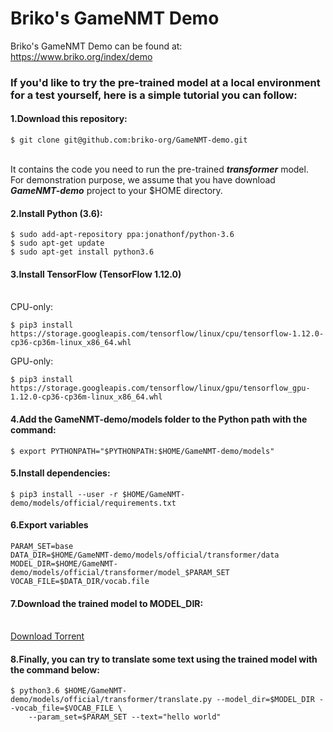 # Briko's GameNMT Demo
Briko's GameNMT Demo can be found at: https://www.briko.org/index/demo

### If you'd like to try the pre-trained model at a local environment for a test yourself, here is a simple tutorial you can follow:

#### 1.Download this repository:
```
$ git clone git@github.com:briko-org/GameNMT-demo.git
```
\
It contains the code you need to run the pre-trained ***transformer*** model.
\
For demonstration purpose, we assume that you have download ***GameNMT-demo*** project to your $HOME directory.

#### 2.Install Python (3.6):
```
$ sudo add-apt-repository ppa:jonathonf/python-3.6
$ sudo apt-get update
$ sudo apt-get install python3.6
```
#### 3.Install TensorFlow (TensorFlow 1.12.0)
\
CPU-only:
```
$ pip3 install https://storage.googleapis.com/tensorflow/linux/cpu/tensorflow-1.12.0-cp36-cp36m-linux_x86_64.whl
```
GPU-only:
```
$ pip3 install https://storage.googleapis.com/tensorflow/linux/gpu/tensorflow_gpu-1.12.0-cp36-cp36m-linux_x86_64.whl
```
#### 4.Add the GameNMT-demo/models folder to the Python path with the command:
```
$ export PYTHONPATH="$PYTHONPATH:$HOME/GameNMT-demo/models"
```
#### 5.Install dependencies:
```
$ pip3 install --user -r $HOME/GameNMT-demo/models/official/requirements.txt
```

#### 6.Export variables
```
PARAM_SET=base
DATA_DIR=$HOME/GameNMT-demo/models/official/transformer/data
MODEL_DIR=$HOME/GameNMT-demo/models/official/transformer/model_$PARAM_SET
VOCAB_FILE=$DATA_DIR/vocab.file
```
#### 7.Download the trained model to MODEL_DIR:
\
[Download Torrent](models/official/transformer/model_base/Download.torrent)

#### 8.Finally, you can try to translate some text using the trained model with the command below:
```
$ python3.6 $HOME/GameNMT-demo/models/official/transformer/translate.py --model_dir=$MODEL_DIR --vocab_file=$VOCAB_FILE \
    --param_set=$PARAM_SET --text="hello world"
```
